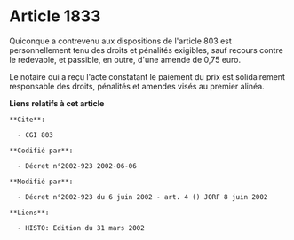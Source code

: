 # Article 1833

Quiconque a contrevenu aux dispositions de l'article 803 est personnellement tenu des droits et pénalités exigibles, sauf
recours contre le redevable, et passible, en outre, d'une amende de 0,75 euro.

Le notaire qui a reçu l'acte constatant le paiement du prix est solidairement responsable des droits, pénalités et amendes
visés au premier alinéa.

**Liens relatifs à cet article**

	**Cite**:

	  - CGI 803

	**Codifié par**:

	  - Décret n°2002-923 2002-06-06

	**Modifié par**:

	  - Décret n°2002-923 du 6 juin 2002 - art. 4 () JORF 8 juin 2002

	**Liens**:

	  - HISTO: Edition du 31 mars 2002
